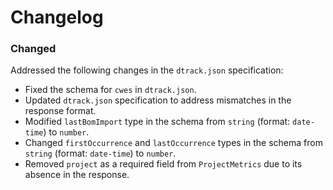 # Changelog

### Changed

Addressed the following changes in the `dtrack.json` specification:

- Fixed the schema for `cwes` in `dtrack.json`.
- Updated `dtrack.json` specification to address mismatches in the response format.
- Modified `lastBomImport` type in the schema from `string` (format: `date-time`) to `number`.
- Changed `firstOccurrence` and `lastOccurrence` types in the schema from `string` (format: `date-time`) to `number`.
- Removed `project` as a required field from `ProjectMetrics` due to its absence in the response.

